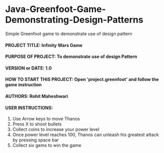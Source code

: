 # Java-Greenfoot-Game-Demonstrating-Design-Patterns
Simple Greenfoot game to demonstrate use of design pattern

#### PROJECT TITLE: **Infinity Wars Game**
#### PURPOSE OF PROJECT: **To demonstrate use of design Pattern**
#### VERSION or DATE: **1.0**
#### HOW TO START THIS PROJECT: **Open 'project.greenfoot' and follow the game instruction**
#### AUTHORS: **Rohit Maheshwari**
#### USER INSTRUCTIONS:
1. Use Arrow keys to move Thanos
2. Press X to shoot bullets
3. Collect coins to increase your power level
4. Once power level reaches 100, Thanos can unleash his greatest attack by pressing space bar
5. Collect six gems to win the game

